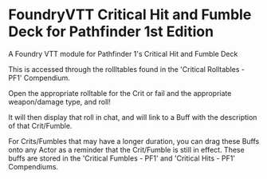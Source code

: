 # FoundryVTT Critical Hit and Fumble Deck for Pathfinder 1st Edition
A Foundry VTT module for Pathfinder 1's Critical Hit and Fumble Deck

This is accessed through the rollltables found in the 'Critical Rolltables - PF1' Compendium.

Open the appropriate rolltable for the Crit or fail and the appropriate weapon/damage type, and roll!

It will then display that roll in chat, and will link to a Buff with the description of that Crit/Fumble.


For Crits/Fumbles that may have a longer duration, you can drag these Buffs onto any Actor as a reminder that the Crit/Fumble is still in effect.
These buffs are stored in the 'Critical Fumbles - PF1' and 'Critical Hits - PF1' Compendiums.

